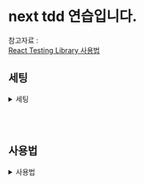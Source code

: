 # next tdd 연습입니다.

참고자료 :  
[React Testing Library 사용법](https://www.daleseo.com/react-testing-library/)

## 세팅

<details>
<summary> 세팅 </summary>

라이브러리 설치

```shell
yarn add -D jest @testing-library/reac @testing-library/jest-dom
# 에러로 인한 추가 설치
yarn add -D jest-environment-jsdom
```

jest 세팅

```js
// jest.config.js
const nextJest = require('next/jest');

const createJestConfig = nextJest({
  dir: './',
});

const customJestConfig = {
  setupFilesAfterEnv: ['<rootDir>/jest.setup.js'],
  moduleDirectories: ['node_modules', '<rootDir>/'],
  testEnvironment: 'jest-environment-jsdom',
};

module.exports = createJestConfig(customJestConfig);
```

```js
// jest.setup.js
// Optional: configure or set up a testing framework before each test.
// If you delete this file, remove `setupFilesAfterEnv` from `jest.config.js`

// Used for __tests__/testing-library.js
// Learn more: https://github.com/testing-library/jest-dom
import '@testing-library/jest-dom/extend-expect';
```

scripts 추가

```js
// package.json
"test": "jest"
```

---

### Trouble shotting

1. `Parsing error : Cannot find module 'next/babel'`
   [참고](https://stackoverflow.com/questions/68163385/parsing-error-cannot-find-module-next-babel)

```
.babelrc
{
"presets": ["next/babel"],
"plugins": []
}

.eslintrc
{
"extends": ["next/babel", "next/core-web-vitals"]
}
```

2. `Error: Test environment jest-environment-jsdom cannot be found. Make sure the testEnvironment configuration option points to an existing node module.`
   [참고](https://stackoverflow.com/questions/72013449/upgrading-jest-to-v28-error-test-environment-jest-environment-jsdom-cannot-be)

```shell
yarn add -D jest-environment-jsdom
```

</details>

<br /><br />

## 사용법

<details>
  <summary>사용법</summary>
  
</details>
